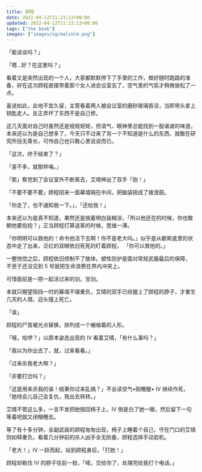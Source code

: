 ```yaml
---
title: 顾程
date: 2022-04-12T11:23:13+08:00
updated: 2022-04-12T11:23:13+08:00
tags: ["the book"]
images: ["images/og/malcolm.png"]
---
```


「能谈谈吗？」

「嗯…好？在这里吗？」

看着又是突然出现的一个人，大家都默默停下了手里的工作，做好随时跑路的准备，好在这次顾程直接带着那个女人进会议室去了，空气里的气氛才稍微放松了一点。<!--more-->

虽说如此，此地不宜久留，主管看着两人被会议室的磨砂玻璃吞没，当即带头拿上钥匙走人。反正弄坏了东西不是自己修。

这几天面对自己时虽然还是规规矩矩，但语气、眼神里总能找到一股谐谑的味道，本来还以为是自己想多了，今天只不过来了另一个不知道是什么的东西，就敢在研究所目无尊长，可怜自己也只敢心里说说而已。

「这次，终于结束了？」

「差不多，就那样咯。」

「那」察觉到了会议室外不断离去，艾晴伸出了双手「抱！」

「不要不要不要」顾程招来一面幕墙隔在中间，把脑袋摇成了拨浪鼓。

「你走了，也不通知我一下。」，「还给我！」

 本来还以为是真不知道，果然还是揣着明白装糊涂，「所以他还在的时候，你也敢朝他要抱抱？」正当顾程打算送客的时候，思维一滞。

「你明明可以救他的！命令他活下去啊！你不是老大吗。」似乎是从歇斯底里的状态中走了出来，泛红的双眼依旧死死的盯着顾程， 「你可以救他的。」

一整恍惚之后，顾程依旧控制不了肢体。塑性防护是面对常规武器最后的保障， 不至于还没见到 5 号就把生命浪费在界内冲突上。

可惜面前是一把一起活过来的剑，宝剑。

本就只期望阻挡一时的幕墙不堪重负，艾晴的双手已经握上了顾程的脖子，才重生几天的人偶，迎头撞上死亡。

「诶」

顾程的尸首被光点替换，排列成一个蜷缩着的人形。

「哦，哈啰？」以原本姿态出现的 IV 看着艾晴，「有什么事吗？」

「我以为你出去了，就，过来看看。」

「过来杀我老大啊？」

「非要打岔吗？」

「这是用来杀我的诶！结果你过来乱搞？」不会读空气•刚睡醒• IV 继续作死，「她待会儿自己会复仇，我出去转转。」

艾晴不管这么多，一言不发把她按回椅子上，IV 倒是白了她一眼，然后留下一句等着吧就又闭眼睡去。

等了有十多分钟，全副武装的顾程匆匆出现，椅子上睡着个自己，守在门口的艾晴则如释重负。看着几分钟前的杀人凶手全无防备，顾程选择手动宕机。

「老大！」IV 一跃而起，站到顾程身后，「打她！」

顾程却勒住 IV 的脖子往前一扭，「喏，交给你了，处理完给我打个电话。」